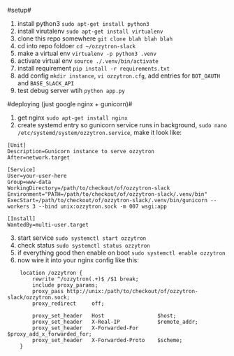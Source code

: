 #setup#

1. install python3 `sudo apt-get install python3`
2. install virutalenv `sudo apt-get install virtualenv`
3. clone this repo somewhere `git clone blah blah blah` 
4. cd into repo foldoer `cd ~/ozzytron-slack`
5. make a virtual env `virtualenv -p python3 .venv`
6. activate virtual env `source ./.venv/bin/activate`
7. install requirement `pip install -r requirements.txt`
8. add config `mkdir instance`, `vi ozzytron.cfg`, add entries for `BOT_OAUTH` and `BASE_SLACK_API`
9. test debug server wtih `python app.py`

#deploying (just google nginx + gunicorn)#
1. get nginx `sudo apt-get install nginx`
2. create systemd entry so gunicorn service runs in background, `sudo nano /etc/systemd/system/ozzytron.service`, make it look like:

```
[Unit]
Description=Gunicorn instance to serve ozzytron
After=network.target

[Service]
User=your-user-here
Group=www-data
WorkingDirectory=/path/to/checkout/of/ozzytron-slack
Environment="PATH=/path/to/checkout/of/ozzytron-slack/.venv/bin"
ExecStart=/path/to/checkout/of/ozzytron-slack/.venv/bin/gunicorn --workers 3 --bind unix:ozzytron.sock -m 007 wsgi:app

[Install]
WantedBy=multi-user.target
```

3. start service `sudo systemctl start ozzytron`
4. check status `sudo systemctl status ozzytron`
5. if everything good then enable on boot `sudo systemctl enable ozzytron`
6. now wire it into your nginx config like this:

```
    location /ozzytron {
        rewrite ^/ozzytron(.+)$ /$1 break;
        include proxy_params;
        proxy_pass http://unix:/path/to/checkout/of/ozzytron-slack/ozzytron.sock;
        proxy_redirect     off;

        proxy_set_header   Host                 $host;
        proxy_set_header   X-Real-IP            $remote_addr;
        proxy_set_header   X-Forwarded-For      $proxy_add_x_forwarded_for;
        proxy_set_header   X-Forwarded-Proto    $scheme;
    }
```
